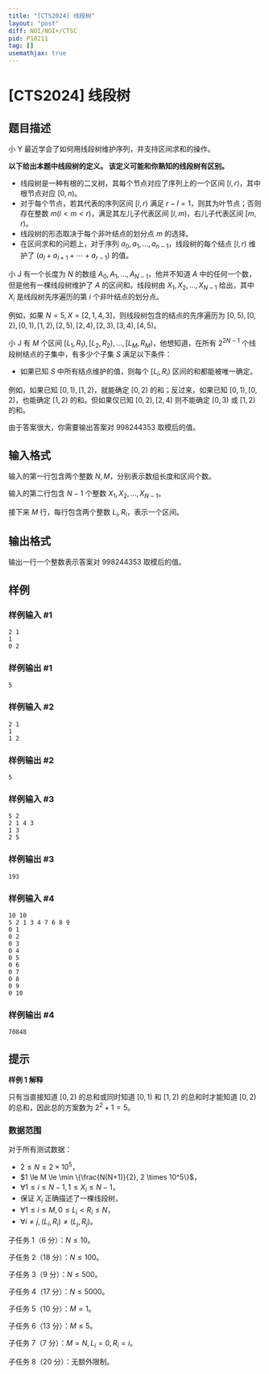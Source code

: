 ```yaml
---
title: "[CTS2024] 线段树"
layout: "post"
diff: NOI/NOI+/CTSC
pid: P10211
tag: []
usemathjax: true
---
```


# [CTS2024] 线段树
## 题目描述

小 Y 最近学会了如何用线段树维护序列，并支持区间求和的操作。

**以下给出本题中线段树的定义。 该定义可能和你熟知的线段树有区别。**

- 线段树是一种有根的二叉树，其每个节点对应了序列上的一个区间 $[l, r)$，其中根节点对应 $[0, n)$。
- 对于每个节点，若其代表的序列区间 $[l, r)$ 满足 $r - l = 1$，则其为叶节点；否则存在整数 $m(l < m < r)$，满足其左儿子代表区间 $[l, m)$，右儿子代表区间 $[m, r)$。
- 线段树的形态取决于每个非叶结点的划分点 $m$ 的选择。
- 在区间求和的问题上，对于序列 $a_0, a_1, \dots , a_{n-1}$，线段树的每个结点 $[l, r)$ 维护了
$(a_l + a_{l+1} + \cdots + a_{r-1})$ 的值。

小 J 有一个长度为 $N$ 的数组 $A_0, A_1, \dots , A_{N-1}$，他并不知道 $A$ 中的任何一个数，但是他有一棵线段树维护了 $A$ 的区间和。线段树由 $X_1, X_2, \dots , X_{N-1}$ 给出，其中 $X_i$ 是线段树先序遍历的第 $i$ 个非叶结点的划分点。

例如，如果 $N = 5, X = [2, 1, 4, 3]$，则线段树包含的结点的先序遍历为 $[0, 5), [0, 2), [0, 1), [1, 2), [2, 5), [2, 4), [2, 3), [3, 4), [4, 5)$。

小 J 有 $M$ 个区间 $[L_1, R_1), [L_2, R_2), \dots , [L_M, R_M)$，他想知道，在所有 $2^{2N-1}$ 个线段树结点的子集中，有多少个子集 $S$ 满足以下条件：

- 如果已知 $S$ 中所有结点维护的值，则每个 $[L_i
, R_i)$ 区间的和都能被唯一确定。

例如，如果已知 $[0, 1), [1, 2)$，就能确定 $[0, 2)$ 的和；反过来，如果已知 $[0, 1), [0, 2)$，也能确定 $[1, 2)$ 的和。但如果仅已知 $[0, 2), [2, 4)$ 则不能确定 $[0, 3)$ 或 $[1, 2)$ 的和。

由于答案很大，你需要输出答案对 $998244353$ 取模后的值。

## 输入格式

输入的第一行包含两个整数 $N, M$，分别表示数组长度和区间个数。

输入的第二行包含 $N - 1$ 个整数 $X_1, X_2, \dots , X_{N-1}$。

接下来 $M$ 行，每行包含两个整数 $L_i, R_i$，表示一个区间。

## 输出格式

输出一行一个整数表示答案对 $998244353$ 取模后的值。

## 样例

### 样例输入 #1
```
2 1
1
0 2

```
### 样例输出 #1
```
5

```
### 样例输入 #2
```
2 1
1 
1 2

```
### 样例输出 #2
```
5

```
### 样例输入 #3
```
5 2
2 1 4 3
1 3
2 5

```
### 样例输出 #3
```
193

```
### 样例输入 #4
```
10 10
5 2 1 3 4 7 6 8 9
0 1
0 2
0 3
0 4
0 5
0 6
0 7
0 8
0 9
0 10

```
### 样例输出 #4
```
70848

```
## 提示

**样例 1 解释**

只有当直接知道 $[0, 2)$ 的总和或同时知道 $[0, 1)$ 和 $[1, 2)$ 的总和时才能知道 $[0, 2)$ 的总和，因此总的方案数为 $2^2 + 1 = 5$。

### 数据范围

对于所有测试数据：
- $2 \le N \le 2 \times 10^5$，
- $1 \le M \le \min \{\frac{N(N+1)}{2}, 2 \times 10^5\}$，
- $\forall 1 \le i \le N - 1, 1 \le X_i \le N - 1$，
- 保证 $X_i$ 正确描述了一棵线段树，
- $\forall 1 \le i \le M, 0 \le L_i < R_i \le N$，
- $\forall i \ne j,(L_i, R_i) \ne (L_j, R_j )$。

子任务 1（6 分）：$N≤10$。

子任务 2（18 分）：$N≤100$。

子任务 3（9 分）：$N≤500$。

子任务 4（17 分）：$N≤5000$。

子任务 5（10 分）：$M=1$。

子任务 6（13 分）：$M≤5$。

子任务 7（7 分）：$M=N,L_i=0,R_i=i$。

子任务 8（20 分）：无额外限制。
